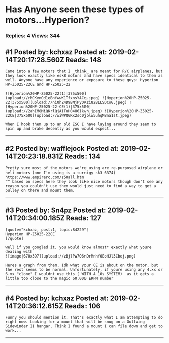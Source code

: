 # Has Anyone seen these types of motors&hellip;Hyperion?

### Replies: 4 Views: 344

## \#1 Posted by: kchxaz Posted at: 2019-02-14T20:17:28.560Z Reads: 148

```
Came into a few motors that I _think_ are meant for R/C airplanes, but they look exactly like esk8 motors and have specs identical to them as well. Anyone have any experience or exposure to these guys: Hyperion HP-Z5025-22CE and HP-Z5025-22

![Hyperion%20HP-Z5025-22(1)|375x500](upload://rMCKvnOd1eBnfwwK1TfxnsYACq.jpeg) ![Hyperion%20HP-Z5025-22|375x500](upload://ni0hZ4D9BNjPyOKzi82BLLSDCoG.jpeg) ![Hyperion%20HP-Z5025-22-CE(1)|375x500](upload://2ahIM8MiQKrlQjAIFuH04H6Ikvh.jpeg) ![Hyperion%20HP-Z5025-22CE|375x500](upload://wiWPQGRx2sc0jblw5uhqMBna1st.jpeg) 

When I hook them up to an old ESC I have laying around they seem to spin up and brake decently as you would expect...
```

---
## \#2 Posted by: wafflejock Posted at: 2019-02-14T20:23:18.831Z Reads: 134

```
Pretty sure most of the motors we're using are re-purposed airplane or heli motors (one I'm using is a turnigy sk3 6374)
https://www.empirerc.com/z50all.htm
^^ based on specs here they look like nice motors though don't see any reason you couldn't use them would just need to find a way to get a pulley on there and mount them.
```

---
## \#3 Posted by: Sn4pz Posted at: 2019-02-14T20:34:00.185Z Reads: 127

```
[quote="kchxaz, post:1, topic:84229"]
Hyperion HP-Z5025-22CE
[/quote]

well if you googled it, you would know almost* exactly what youre dealing with
![image|670x397](upload://zBjlPw7O6nDrMnhY0EoHJl3Cbej.png) 

Heres a graph from them, Idk what your CE is about on the motor, but the rest seems to be normal. Unfortunately, if youre using any 4.xx or 6.xx "clone" I wouldnt use this ( WITH A 10s SYSTEM)  as it gets a little too close to the magic 60,000 ERPM number
```

---
## \#4 Posted by: kchxaz Posted at: 2019-02-14T20:36:12.615Z Reads: 106

```
Funny you should mention it. That's exactly what I am attempting to do right now. Looking for a mount that will be snug on a Gullwing Sidewinder II hangar. Think I found a mount I can file down and get to work...
```

---
